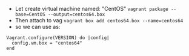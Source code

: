 - Let create virtual machine named: "CentOS" `vagrant package --base=CentOS --output=centos64.box
`
- Then attach to vag `vagrant box add centos64.box --name=centos64`
- so we can use as: 
```
Vagrant.configure(VERSION) do |config|
  config.vm.box = "centos64"
end
```